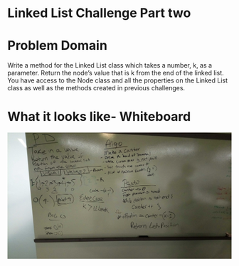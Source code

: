 # Linked List Challenge Part two

# Problem Domain

Write a method for the Linked List class which takes a number, k, as a parameter. Return the node’s value that is k from the end 
of the linked list. You have access to the Node class and all the properties on the Linked List class as well as the methods created 
in previous challenges.

# What it looks like- Whiteboard

![DEMO](https://github.com/Bigrig72/data_structures_and_algorithms_401/blob/master/Challenges/LinkedListChallenge1/Assets/DSC_0147.JPG)
